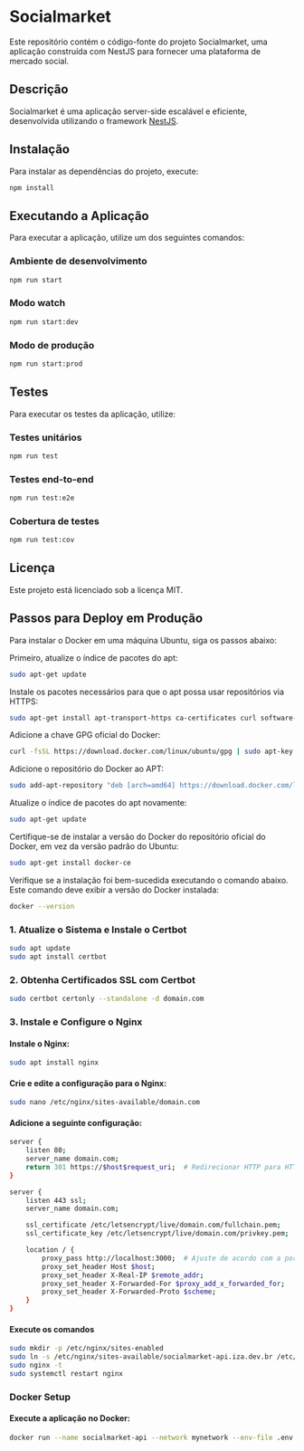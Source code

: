 # Socialmarket

Este repositório contém o código-fonte do projeto Socialmarket, uma aplicação construída com NestJS para fornecer uma plataforma de mercado social.

## Descrição

Socialmarket é uma aplicação server-side escalável e eficiente, desenvolvida utilizando o framework [NestJS](https://nestjs.com/).

## Instalação

Para instalar as dependências do projeto, execute:

```bash
npm install
```

## Executando a Aplicação

Para executar a aplicação, utilize um dos seguintes comandos:

### Ambiente de desenvolvimento
```bash
npm run start
```

### Modo watch
```bash
npm run start:dev
```

### Modo de produção
```bash
npm run start:prod
```

## Testes

Para executar os testes da aplicação, utilize:

### Testes unitários
```bash
npm run test
```

### Testes end-to-end
```bash
npm run test:e2e
```

### Cobertura de testes
```bash
npm run test:cov
```

## Licença

Este projeto está licenciado sob a licença MIT.

## Passos para Deploy em Produção

Para instalar o Docker em uma máquina Ubuntu, siga os passos abaixo:

Primeiro, atualize o índice de pacotes do apt:

```bash
sudo apt-get update
```

Instale os pacotes necessários para que o apt possa usar repositórios via HTTPS:

```bash
sudo apt-get install apt-transport-https ca-certificates curl software-properties-common
```

Adicione a chave GPG oficial do Docker:

```bash
curl -fsSL https://download.docker.com/linux/ubuntu/gpg | sudo apt-key add -
```

Adicione o repositório do Docker ao APT:

```bash
sudo add-apt-repository "deb [arch=amd64] https://download.docker.com/linux/ubuntu $(lsb_release -cs) stable"
```

Atualize o índice de pacotes do apt novamente:

```bash
sudo apt-get update
```

Certifique-se de instalar a versão do Docker do repositório oficial do Docker, em vez da versão padrão do Ubuntu:

```bash
sudo apt-get install docker-ce
```

Verifique se a instalação foi bem-sucedida executando o comando abaixo. Este comando deve exibir a versão do Docker instalada:

```bash
docker --version
```

### 1. Atualize o Sistema e Instale o Certbot
```bash
sudo apt update
sudo apt install certbot
```

### 2. Obtenha Certificados SSL com Certbot
```bash
sudo certbot certonly --standalone -d domain.com
```

### 3. Instale e Configure o Nginx

#### Instale o Nginx:
```bash
sudo apt install nginx
```

#### Crie e edite a configuração para o Nginx:
```bash
sudo nano /etc/nginx/sites-available/domain.com
```

#### Adicione a seguinte configuração:
```bash
server {
    listen 80;
    server_name domain.com;
    return 301 https://$host$request_uri;  # Redirecionar HTTP para HTTPS
}

server {
    listen 443 ssl;
    server_name domain.com;

    ssl_certificate /etc/letsencrypt/live/domain.com/fullchain.pem;
    ssl_certificate_key /etc/letsencrypt/live/domain.com/privkey.pem;

    location / {
        proxy_pass http://localhost:3000;  # Ajuste de acordo com a porta da sua aplicação
        proxy_set_header Host $host;
        proxy_set_header X-Real-IP $remote_addr;
        proxy_set_header X-Forwarded-For $proxy_add_x_forwarded_for;
        proxy_set_header X-Forwarded-Proto $scheme;
    }
}
```

#### Execute os comandos
```bash
sudo mkdir -p /etc/nginx/sites-enabled
sudo ln -s /etc/nginx/sites-available/socialmarket-api.iza.dev.br /etc/nginx/sites-enabled/
sudo nginx -t
sudo systemctl restart nginx
```

### Docker Setup

#### Execute a aplicação no Docker:
```bash
docker run --name socialmarket-api --network mynetwork --env-file .env -d -p 3000:3000 izaeldev/socialmarket-api:1.0
```
